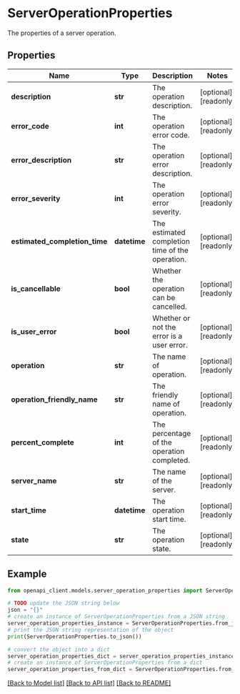 # ServerOperationProperties

The properties of a server operation.

## Properties

Name | Type | Description | Notes
------------ | ------------- | ------------- | -------------
**description** | **str** | The operation description. | [optional] [readonly] 
**error_code** | **int** | The operation error code. | [optional] [readonly] 
**error_description** | **str** | The operation error description. | [optional] [readonly] 
**error_severity** | **int** | The operation error severity. | [optional] [readonly] 
**estimated_completion_time** | **datetime** | The estimated completion time of the operation. | [optional] [readonly] 
**is_cancellable** | **bool** | Whether the operation can be cancelled. | [optional] [readonly] 
**is_user_error** | **bool** | Whether or not the error is a user error. | [optional] [readonly] 
**operation** | **str** | The name of operation. | [optional] [readonly] 
**operation_friendly_name** | **str** | The friendly name of operation. | [optional] [readonly] 
**percent_complete** | **int** | The percentage of the operation completed. | [optional] [readonly] 
**server_name** | **str** | The name of the server. | [optional] [readonly] 
**start_time** | **datetime** | The operation start time. | [optional] [readonly] 
**state** | **str** | The operation state. | [optional] [readonly] 

## Example

```python
from openapi_client.models.server_operation_properties import ServerOperationProperties

# TODO update the JSON string below
json = "{}"
# create an instance of ServerOperationProperties from a JSON string
server_operation_properties_instance = ServerOperationProperties.from_json(json)
# print the JSON string representation of the object
print(ServerOperationProperties.to_json())

# convert the object into a dict
server_operation_properties_dict = server_operation_properties_instance.to_dict()
# create an instance of ServerOperationProperties from a dict
server_operation_properties_from_dict = ServerOperationProperties.from_dict(server_operation_properties_dict)
```
[[Back to Model list]](../README.md#documentation-for-models) [[Back to API list]](../README.md#documentation-for-api-endpoints) [[Back to README]](../README.md)


